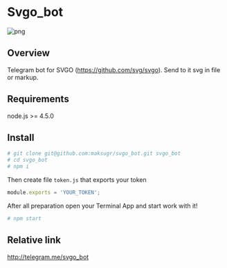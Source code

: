 # Svgo_bot
![png](https://github.com/maksugr/svgo_bot/blob/master/svgo_bot-pic.png)

## Overview

Telegram bot for SVGO (https://github.com/svg/svgo). Send to it svg in file or markup.

## Requirements

node.js >= 4.5.0

## Install

``` bash
# git clone git@github.com:maksugr/svgo_bot.git svgo_bot
# cd svgo_bot
# npm i
```

Then create file `token.js` that exports your token
``` javascript
module.exports = 'YOUR_TOKEN';
```

After all preparation open your Terminal App and start work with it!
``` bash
# npm start
```

## Relative link

http://telegram.me/svgo_bot